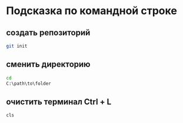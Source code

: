 # Подсказка по командной строке

## создать репозиторий

```sh
git init
```

## сменить директорию

```sh
cd
C:\path\to\folder
```

## очистить терминал Ctrl + L

```sh
cls
```

